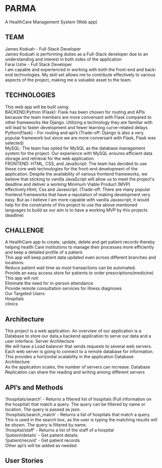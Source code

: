 # PARMA
A HealthCare Management System (Web app)

## TEAM
James Koduah - Full-Stack Developer<br>
James Koduah is performing duties as a Full-Stack developer due to an understanding and interest in both sides of the application<br>
Farai Ushe - Full Stack Developer<br>
I am capable and experienced in working with both the front-end and back-end technologies. My skill set allows me to contribute effectively to various aspects of the project, making me a valuable asset to the team.
## TECHNOLOGIES
This web app will be built using:<br>
BACKEND:Python (Flask): Flask has been chosen for routing and APIs because the team members are more conversant with Flask compared to other frameworks like Django. Utilizing a technology they are familiar with will lead to faster development and fewer learning curve-related delays<br>
Python(Flask) - For routing and api’s (Trade-off: Django is also a very popular framework but since we are more conversant with Flask, Flask was selected)<br>
MySQL: The team has opted for MySQL as the database management system for the project. Our experience with MySQL ensures efficient data storage and retrieval for the web application.<br>
FRONTEND: HTML, CSS, and JavaScript: The team has decided to use these core web technologies for the front-end development of the application. Despite the availability of various frontend frameworks, we believe that sticking to vanilla JavaScript will allow us to meet the project's deadline and deliver a working Minimum Viable Product (MVP) effectively.Html, Css and Javascript. (Trade-off: There are many popular frontend frameworks that have a reputation of making development very easy. But as I believe I am more capable with vanilla Javascript, it would help for the constraints of this project to use the above mentioned languages to build as our aim is to have a working MVP by this projects deadline)<br>

## CHALLENGE
A HealthCare app to create, update, delete and get patient records thereby helping health Care institutions to manage their processes more efficiently and keep a detailed profile of a patient.<br>
This app will keep patient data updated even across different branches and locations.<br>
Reduce patient wait time as most transactions can be automated.<br>
 Provide an easy access store for patients to order prescriptions(medicine)<br>
This app will not:<br>
Eliminate the need for in-person attendance<br>
Provide remote consultation services for illness diagnoses <br>
Our Targeted Users:<br>
Hospitals<br>
clinics<br>

## Architecture
This project is a web application.
An overview of our application is a Database to store our data,a backend application to serve our data and a user interface.
Server Architecture<br>
We will have a Load balancer that sends requests to several web servers.<br>
Each web server is going to connect to a remote database for information. This provides a horizontal scalability in the application
Database Architecture<br>
As the application scales, the number of servers can increase. Database Replication can share the reading and writing among different servers


## API’s and Methods

‘/hospitals/search’ - Returns a filtered list of hospitals (Full information on the hospital) that match a query. The query can be filtered by name or location. The query is passed as json.<br>
‘/hospitals/search_match’ - Returns a list of hospitals that match a query. This is used in the search box, as the user is typing the matching results will be shown. The query is filtered by name.<br>
‘/hospital/staff’ - Returns a list of the staff of a hospital<br>
‘/patient/details’ - Get patient details<br>
‘/patient/record’ - Get patient records<br>
Other api’s will be added as needed

## User Stories
